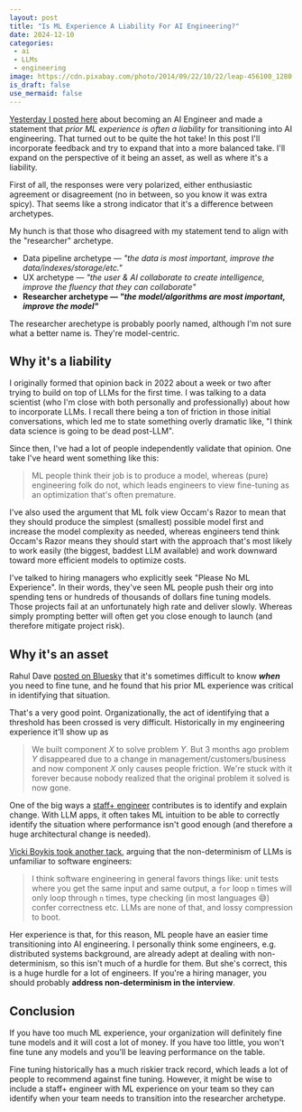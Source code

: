 ```yaml
---
layout: post
title: "Is ML Experience A Liability For AI Engineering?"
date: 2024-12-10
categories:
 - ai
 - LLMs
 - engineering
image: https://cdn.pixabay.com/photo/2014/09/22/10/22/leap-456100_1280.jpg
is_draft: false
use_mermaid: false
---
```


[Yesterday I posted here][here] about becoming an AI Engineer and made a statement that _prior ML experience 
is often a liability_ for transitioning into AI engineering. That turned out to be quite the hot take! In this 
post I'll incorporate feedback and try
to expand that into a more balanced take. I'll expand on the perspective of it being an asset, as well as where 
it's a liability.

First of all, the responses were very polarized, either enthusiastic agreement or disagreement (no in between, 
so you know it was extra spicy). That seems like a strong indicator that it's a difference between archetypes.

My hunch is that those who disagreed with my statement tend to align with the "researcher" archetype.

* Data pipeline archetype — *"the data is most important, improve the data/indexes/storage/etc."*
* UX archetype — *"the user & AI collaborate to create intelligence, improve the fluency that they can collaborate"*
* **Researcher archetype — _"the model/algorithms are most important, improve the model"_**

The researcher arechetype is probably poorly named, although I'm not sure what a better name is. They're 
model-centric.


## Why it's a liability

I originally formed that opinion back in 2022 about a week or two after trying to build on top of 
LLMs for the first time. I was talking to a data scientist (who I'm close with both
personally and professionally) about how to incorporate LLMs. I recall there being a ton of friction
in those initial conversations, which led me to state something overly dramatic like, "I think data science 
is going to be dead post-LLM".

Since then, I've had a lot of people independently validate that opinion. One take I've heard went
something like this:

> ML people think their job is to produce a model, whereas (pure) engineering folk 
> do not, which leads engineers to view fine-tuning as an optimization that's often premature.

I've also used the argument that ML folk view Occam's Razor to mean that they should produce the
simplest (smallest) possible model first and increase the model complexity as needed, whereas
engineers tend think Occam's Razor means they should start with the approach that's most likely
to work easily (the biggest, baddest LLM available) and work downward toward more efficient models
to optimize costs.

I've talked to hiring managers who explicitly seek "Please No ML Experience". In their words, they've
seen ML people push their org into spending tens or hundreds of thousands of dollars fine tuning models.
Those projects fail at an unfortunately high rate and deliver slowly. Whereas simply 
prompting better will often get you close enough to launch (and therefore mitigate project risk).


## Why it's an asset
Rahul Dave [posted on Bluesky][rahul] that it's sometimes difficult to know _**when**_ you need to
fine tune, and he found that his prior ML experience was critical in identifying that situation.

That's a very good point. Organizationally, the act of identifying that a threshold has been crossed
is very difficult. Historically in my engineering experience it'll show up as 

> We built component _X_
> to solve problem _Y_. But 3 months ago problem _Y_ disappeared due to a change in management/customers/business
> and now component _X_ only causes people friction. We're stuck with it forever because nobody
> realized that the original problem it solved is now gone.

One of the big ways a [staff+ engineer][sp] contributes is to identify and explain change. With LLM apps, it often takes
ML intuition to be able to correctly identify the situation where performance isn't good enough (and therefore
a huge architectural change is needed).

[Vicki Boykis took another tack][vicky], arguing that the non-determinism of LLMs is unfamiliar to 
software engineers:

> I think software engineering in general favors things like: unit tests where you get 
> the same input and same output, a `for` loop `n` times will only loop through `n` times, type 
> checking (in most languages 😅) confer correctness etc. LLMs are none of that, and 
> lossy compression to boot.

Her experience is that, for this reason, ML people have an easier time transitioning into AI engineering.
I personally think some engineers, e.g. distributed systems background, are already adept at dealing with 
non-determinism, so this isn't much of a hurdle for them. But she's correct, this is a huge hurdle for
a lot of engineers. If you're a hiring manager, you should probably **address non-determinism in the interview**.

## Conclusion
If you have too much ML experience, your organization will definitely fine tune models and it will cost a lot
of money. If you have too little, you won't fine tune any models and you'll be leaving performance
on the table.

Fine tuning historically has a much riskier track record, which leads a lot of people to recommend against
fine tuning. However, it might be wise to include a staff+ engineer with ML experience on your team so they
can identify when your team needs to transition into the researcher archetype.


 [here]: /blog/2024/12/09/ai-engineer
 [rahul]: https://bsky.app/profile/rahuldave.bsky.social/post/3lcxhsyltek2w
 [vicky]: https://bsky.app/profile/vickiboykis.com/post/3lcw4bl4ej22n
 [sp]: https://leaddev.com/career-development/what-do-we-mean-staff
